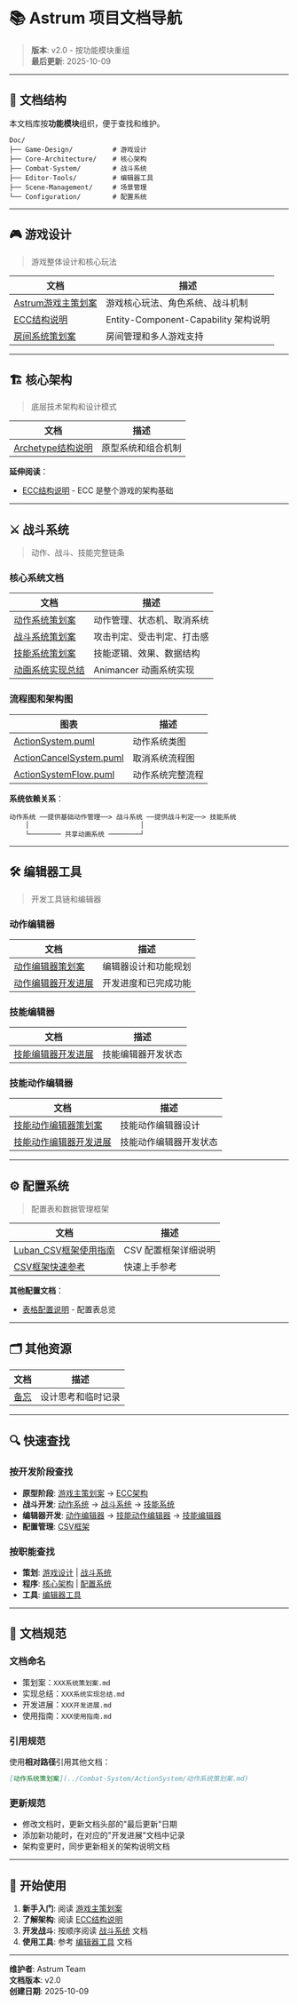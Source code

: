 # 📚 Astrum 项目文档导航

> **版本**: v2.0 - 按功能模块重组  
> **最后更新**: 2025-10-09

---

## 📂 文档结构

本文档库按**功能模块**组织，便于查找和维护。

```
Doc/
├── Game-Design/          # 游戏设计
├── Core-Architecture/    # 核心架构
├── Combat-System/        # 战斗系统
├── Editor-Tools/         # 编辑器工具
├── Scene-Management/     # 场景管理
└── Configuration/        # 配置系统
```

---

## 🎮 游戏设计

> 游戏整体设计和核心玩法

| 文档 | 描述 |
|------|------|
| [Astrum游戏主策划案](./Game-Design/Astrum游戏主策划案.md) | 游戏核心玩法、角色系统、战斗机制 |
| [ECC结构说明](./Game-Design/ECC结构说明.md) | Entity-Component-Capability 架构说明 |
| [房间系统策划案](./Game-Design/房间系统策划案.md) | 房间管理和多人游戏支持 |

---

## 🏗️ 核心架构

> 底层技术架构和设计模式

| 文档 | 描述 |
|------|------|
| [Archetype结构说明](./Core-Architecture/Archetype结构说明.md) | 原型系统和组合机制 |

**延伸阅读**：
- [ECC结构说明](./Game-Design/ECC结构说明.md) - ECC 是整个游戏的架构基础

---

## ⚔️ 战斗系统

> 动作、战斗、技能完整链条

### 核心系统文档

| 文档 | 描述 |
|------|------|
| [动作系统策划案](./Combat-System/ActionSystem/动作系统策划案.md) | 动作管理、状态机、取消系统 |
| [战斗系统策划案](./Combat-System/战斗系统策划案.md) | 攻击判定、受击判定、打击感 |
| [技能系统策划案](./Combat-System/技能系统策划案.md) | 技能逻辑、效果、数据结构 |
| [动画系统实现总结](./Combat-System/动画系统实现总结.md) | Animancer 动画系统实现 |

### 流程图和架构图

| 图表 | 描述 |
|------|------|
| [ActionSystem.puml](./Combat-System/ActionSystem/ActionSystem.puml) | 动作系统类图 |
| [ActionCancelSystem.puml](./Combat-System/ActionSystem/ActionCancelSystem.puml) | 取消系统流程图 |
| [ActionSystemFlow.puml](./Combat-System/ActionSystem/ActionSystemFlow.puml) | 动作系统完整流程 |

**系统依赖关系**：
```
动作系统 ──提供基础动作管理──> 战斗系统 ──提供战斗判定──> 技能系统
    │                            │
    └──────── 共享动画系统 ────────┘
```

---

## 🛠️ 编辑器工具

> 开发工具链和编辑器

### 动作编辑器

| 文档 | 描述 |
|------|------|
| [动作编辑器策划案](./Editor-Tools/动作编辑器/动作编辑器策划案.md) | 编辑器设计和功能规划 |
| [动作编辑器开发进展](./Editor-Tools/动作编辑器/动作编辑器开发进展.md) | 开发进度和已完成功能 |

### 技能编辑器

| 文档 | 描述 |
|------|------|
| [技能编辑器开发进展](./Editor-Tools/技能编辑器开发进展.md) | 技能编辑器开发状态 |

### 技能动作编辑器

| 文档 | 描述 |
|------|------|
| [技能动作编辑器策划案](./Editor-Tools/技能动作编辑器/技能动作编辑器策划案.md) | 技能动作编辑器设计 |
| [技能动作编辑器开发进展](./Editor-Tools/技能动作编辑器/技能动作编辑器开发进展.md) | 技能动作编辑器开发状态 |

---

## ⚙️ 配置系统

> 配置表和数据管理框架

| 文档 | 描述 |
|------|------|
| [Luban_CSV框架使用指南](./Editor-Tools/Luban_CSV框架使用指南.md) | CSV 配置框架详细说明 |
| [CSV框架快速参考](./Editor-Tools/CSV框架快速参考.md) | 快速上手参考 |

**其他配置文档**：
- [表格配置说明](./表格配置说明.md) - 配置表总览

---

## 🗂️ 其他资源

| 文档 | 描述 |
|------|------|
| [备忘](./备忘.md) | 设计思考和临时记录 |

---

## 🔍 快速查找

### 按开发阶段查找

- **原型阶段**: [游戏主策划案](./Game-Design/Astrum游戏主策划案.md) → [ECC架构](./Game-Design/ECC结构说明.md)
- **战斗开发**: [动作系统](./Combat-System/ActionSystem/动作系统策划案.md) → [战斗系统](./Combat-System/战斗系统策划案.md) → [技能系统](./Combat-System/技能系统策划案.md)
- **编辑器开发**: [动作编辑器](./Editor-Tools/动作编辑器/动作编辑器策划案.md) → [技能动作编辑器](./Editor-Tools/技能动作编辑器/技能动作编辑器策划案.md) → [技能编辑器](./Editor-Tools/技能编辑器开发进展.md)
- **配置管理**: [CSV框架](./Editor-Tools/Luban_CSV框架使用指南.md)

### 按职能查找

- **策划**: [游戏设计](#-游戏设计) | [战斗系统](#️-战斗系统)
- **程序**: [核心架构](#️-核心架构) | [配置系统](#️-配置系统)
- **工具**: [编辑器工具](#️-编辑器工具)

---

## 📝 文档规范

### 文档命名

- 策划案：`XXX系统策划案.md`
- 实现总结：`XXX系统实现总结.md`
- 开发进展：`XXX开发进展.md`
- 使用指南：`XXX使用指南.md`

### 引用规范

使用**相对路径**引用其他文档：
```markdown
[动作系统策划案](../Combat-System/ActionSystem/动作系统策划案.md)
```

### 更新规范

- 修改文档时，更新文档头部的"最后更新"日期
- 添加新功能时，在对应的"开发进展"文档中记录
- 架构变更时，同步更新相关的架构说明文档

---

## 🚀 开始使用

1. **新手入门**: 阅读 [游戏主策划案](./Game-Design/Astrum游戏主策划案.md)
2. **了解架构**: 阅读 [ECC结构说明](./Game-Design/ECC结构说明.md)
3. **开发战斗**: 按顺序阅读 [战斗系统](#️-战斗系统) 文档
4. **使用工具**: 参考 [编辑器工具](#️-编辑器工具) 文档

---

**维护者**: Astrum Team  
**文档版本**: v2.0  
**创建日期**: 2025-10-09

